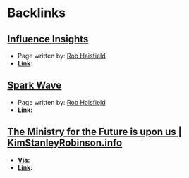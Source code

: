 
# Backlinks
## [Influence Insights](<Influence Insights.md>)
- Page written by: [Rob Haisfield](<Rob Haisfield.md>)
- **[Link](<Link.md>):**

## [Spark Wave](<Spark Wave.md>)
- Page written by: [Rob Haisfield](<Rob Haisfield.md>)
- **[Link](<Link.md>):**

## [The Ministry for the Future is upon us | KimStanleyRobinson.info](<The Ministry for the Future is upon us | KimStanleyRobinson.info.md>)
- **[Via](<Via.md>):** 
- **[Link](<Link.md>):**

